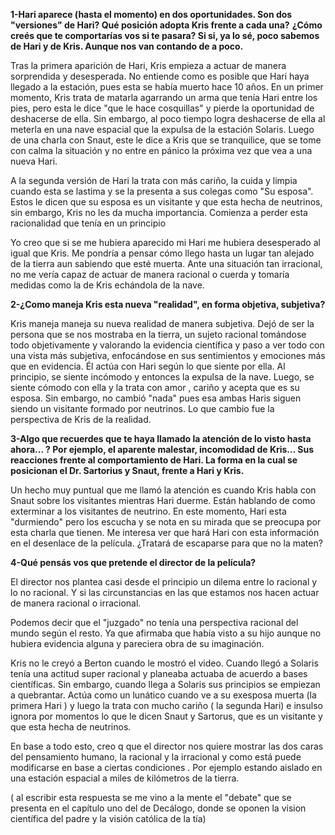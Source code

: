 

**1-Hari aparece (hasta el momento) en dos oportunidades. Son dos "versiones" de Hari? Qué posición adopta Kris frente a cada una?** 
**¿Cómo creés que te comportarías vos si te pasara? Si si, ya lo sé, poco sabemos de Hari y de Kris. Aunque nos van contando de a poco.**  

Tras la primera aparición de Hari, Kris empieza a actuar de manera sorprendida y desesperada. No entiende como es posible que Hari haya llegado a la estación, pues esta se había muerto hace 10 años. En un primer momento, Kris trata de matarla agarrando un arma que tenía Hari entre los pies, pero esta le dice "que le hace cosquillas" y pierde la oportunidad de deshacerse de ella. Sin embargo, al poco tiempo logra deshacerse de ella al meterla en una nave espacial que la expulsa de la estación Solaris.
Luego de una charla con Snaut, este le dice a Kris que se tranquilice, que se tome con calma la situación y no entre en pánico la próxima vez que vea a una nueva Hari.

A la segunda versión de Hari la trata con más cariño, la cuida y limpia cuando esta se lastima y se la presenta a sus colegas como "Su esposa".  Estos le dicen que su esposa es un visitante y que esta hecha de neutrinos, sin embargo, Kris no les da mucha importancia. Comienza a perder esta racionalidad que tenía en un principio   

Yo creo que si se me hubiera aparecido mi Hari me hubiera desesperado al igual que Kris. Me pondría a pensar cómo llego hasta un lugar tan alejado de la tierra aun sabiendo que esté muerta. Ante una situación tan irracional, no me vería capaz de actuar de manera racional o cuerda y tomaría medidas como la de Kris echándola de la nave.

**2-¿Como maneja Kris esta nueva "realidad", en forma objetiva, subjetiva?**  

Kris maneja maneja su nueva realidad de manera subjetiva. Dejó de ser la persona que se nos mostraba en la tierra, un sujeto racional tomándose todo objetivamente y valorando la evidencia científica y paso a ver todo con una vista más subjetiva, enfocándose en sus sentimientos y emociones más que en evidencia. 
Él actúa con Hari según lo que siente por ella. Al principio, se siente incómodo y entonces la expulsa de la nave. Luego, se siente cómodo con ella y la trata con amor , cariño y acepta que es su esposa. Sin embargo, no cambió "nada" pues esa ambas Haris siguen siendo un visitante formado por neutrinos. Lo que cambio fue la perspectiva de Kris de la realidad.

**3-Algo que recuerdes que te haya llamado la atención de lo visto hasta ahora... ?   Por ejemplo, el aparente malestar, incomodidad de Kris...   Sus reacciones frente al comportamiento de Hari.  La forma en la cual se posicionan el Dr. Sartorius y Snaut, frente a Hari y Kris.**  

Un hecho muy puntual que me llamó la atención es cuando Kris habla con Snaut sobre los visitantes mientras Hari duerme. Están hablando de como exterminar a los visitantes de neutrino. En este momento, Hari esta "durmiendo" pero los escucha y se nota en su mirada que se preocupa por esta charla que tienen. Me interesa ver que hará Hari con esta información en el desenlace de la película. ¿Tratará de escaparse para que no la maten? 

**4-Qué pensás vos que pretende el director de la película?**

El director nos plantea casi desde el principio un dilema entre lo racional y lo no racional. Y si las circunstancias en las que estamos nos hacen actuar de manera racional o irracional.

Podemos decir que el "juzgado" no tenía una perspectiva racional del mundo según el resto. Ya que afirmaba que había visto a su hijo aunque no hubiera evidencia alguna y pareciera obra de su imaginación. 

Kris no le creyó a Berton cuando le mostró el video. Cuando llegó a Solaris tenía una actitud super racional y planeaba actuaba de acuerdo a bases científicas. Sin embargo, cuando llega a Solaris sus principios se empiezan a quebrantar. Actúa como un lunático cuando ve a su exesposa muerta (la primera Hari ) y luego la trata con mucho cariño ( la segunda Hari) e insulso ignora por momentos lo que le dicen Snaut y Sartorus, que es un visitante y que esta hecha de neutrinos.

En base a todo esto, creo q que el director nos quiere mostrar las dos caras del pensamiento humano, la racional y la irracional y como está puede modificarse en base a ciertas condiciones . Por ejemplo estando aislado en una estación espacial a miles de kilómetros de la tierra. 

( al escribir esta respuesta se me vino a la mente el "debate" que se presenta en el capítulo uno del de Decálogo, donde se oponen la vision científica del padre y la visión católica de la tía)